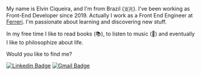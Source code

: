 My name is Elvin Ciqueira, and I'm from Brazil (🇧🇷). I've been working as Front-End Developer since 2019. Actually I work as a Front End Engineer at [Ferreri](https://ferreri.co/). I'm passionate about learning and discovering new stuff.

In my free time I like to read books (📚), to listen to music (🎵) and eventually I like to philosophize about life.

Would you like to find me?

[![Linkedin Badge](https://img.shields.io/badge/-LinkedIn-blue?style=flat-square&logo=Linkedin&logoColor=white&link=https://www.linkedin.com/in/elvinciqueira)](https://www.linkedin.com/in/elvinciqueira)
[![Gmail Badge](https://img.shields.io/badge/-Gmail-c14438?style=flat-square&logo=Gmail&logoColor=white&link=mailto:elvinciqueira@gmail.com)](mailto:elvinciqueira@gmail.com)


